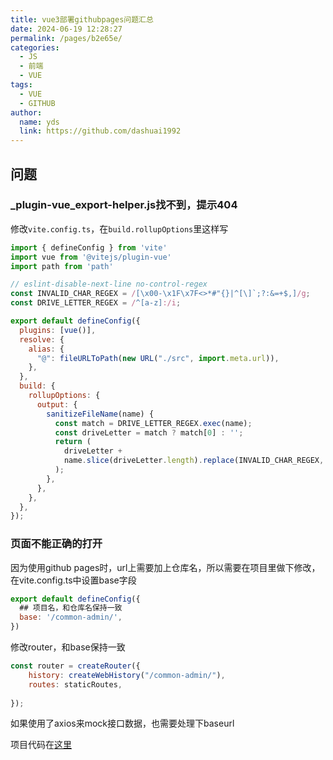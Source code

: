 ```yaml
---
title: vue3部署githubpages问题汇总
date: 2024-06-19 12:28:27
permalink: /pages/b2e65e/
categories:
  - JS
  - 前端
  - VUE
tags:
  - VUE
  - GITHUB
author: 
  name: yds
  link: https://github.com/dashuai1992
---
```


## 问题

### _plugin-vue_export-helper.js找不到，提示404
修改`vite.config.ts`，在`build.rollupOptions`里这样写  
```js
import { defineConfig } from 'vite'
import vue from '@vitejs/plugin-vue'
import path from 'path'

// eslint-disable-next-line no-control-regex
const INVALID_CHAR_REGEX = /[\x00-\x1F\x7F<>*#"{}|^[\]`;?:&=+$,]/g;
const DRIVE_LETTER_REGEX = /^[a-z]:/i;

export default defineConfig({
  plugins: [vue()],
  resolve: {
    alias: {
      "@": fileURLToPath(new URL("./src", import.meta.url)),
    },
  },
  build: {
    rollupOptions: {
      output: {
        sanitizeFileName(name) {
          const match = DRIVE_LETTER_REGEX.exec(name);
          const driveLetter = match ? match[0] : '';
          return (
            driveLetter +
            name.slice(driveLetter.length).replace(INVALID_CHAR_REGEX, "")
          );
        },
      },
    },
  },
});
```

### 页面不能正确的打开  
因为使用github pages时，url上需要加上仓库名，所以需要在项目里做下修改，在vite.config.ts中设置base字段  
```js
export default defineConfig({
  ## 项目名，和仓库名保持一致
  base: '/common-admin/',
})
```

修改router，和base保持一致  
```js
const router = createRouter({
    history: createWebHistory("/common-admin/"),
    routes: staticRoutes,
    
});
```

如果使用了axios来mock接口数据，也需要处理下baseurl  

项目代码在[这里](https://github.com/dashuai1992/common-admin)

